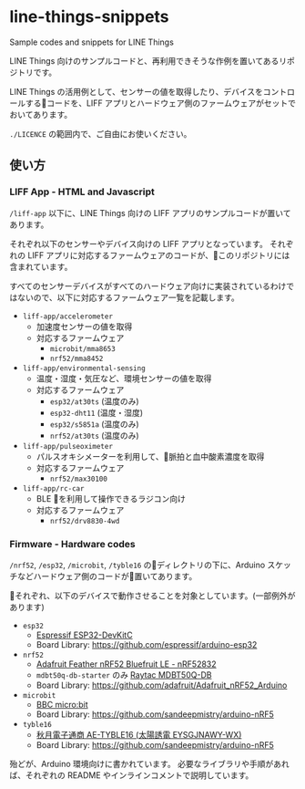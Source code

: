 # line-things-snippets
Sample codes and snippets for LINE Things

LINE Things 向けのサンプルコードと、再利用できそうな作例を置いてあるリポジトリです。

LINE Things の活用例として、センサーの値を取得したり、デバイスをコントロールするコードを、LIFF アプリとハードウェア側のファームウェアがセットでおいてあります。

`./LICENCE` の範囲内で、ご自由にお使いください。

## 使い方

### LIFF App - HTML and Javascript

`/liff-app` 以下に、LINE Things 向けの LIFF アプリのサンプルコードが置いてあります。

それぞれ以下のセンサーやデバイス向けの LIFF アプリとなっています。
それぞれの LIFF アプリに対応するファームウェアのコードが、このリポジトリには含まれています。

すべてのセンサーデバイスがすべてのハードウェア向けに実装されているわけではないので、以下に対応するファームウェア一覧を記載します。

- `liff-app/accelerometer`
  - 加速度センサーの値を取得
  - 対応するファームウェア
    - `microbit/mma8653`
    - `nrf52/mma8452`
- `liff-app/environmental-sensing`
  - 温度・湿度・気圧など、環境センサーの値を取得
  - 対応するファームウェア
    - `esp32/at30ts` (温度のみ)
    - `esp32-dht11` (温度・湿度)
    - `esp32/s5851a` (温度のみ)
    - `nrf52/at30ts` (温度のみ)
- `liff-app/pulseoximeter`
  - パルスオキシメーターを利用して、脈拍と血中酸素濃度を取得
  - 対応するファームウェア
    - `nrf52/max30100`
- `liff-app/rc-car`
  - BLE を利用して操作できるラジコン向け
  - 対応するファームウェア
    - `nrf52/drv8830-4wd`

### Firmware - Hardware codes

`/nrf52`, `/esp32`, `/microbit`, `/tyble16` のディレクトリの下に、Arduino スケッチなどハードウェア側のコードが置いてあります。

それぞれ、以下のデバイスで動作させることを対象としています。(一部例外があります)

- `esp32`
  - [Espressif ESP32-DevKitC](https://www.espressif.com/en/products/hardware/esp32-devkitc/overview)
  - Board Library: https://github.com/espressif/arduino-esp32
- `nrf52`
  - [Adafruit Feather nRF52 Bluefruit LE - nRF52832](https://www.adafruit.com/product/3406)
  - `mdbt50q-db-starter` のみ [Raytac MDBT50Q-DB](http://www.raytac.com/product/ins.php?index_id=81)
  - Board Library: https://github.com/adafruit/Adafruit_nRF52_Arduino
- `microbit`
  - [BBC micro:bit](https://microbit.org/)
  - Board Library: https://github.com/sandeepmistry/arduino-nRF5
- `tyble16`
  - [秋月電子通商 AE-TYBLE16 (太陽誘電 EYSGJNAWY-WX)](http://akizukidenshi.com/catalog/g/gK-12339/)
  - Board Library: https://github.com/sandeepmistry/arduino-nRF5

殆どが、Arduino 環境向けに書かれています。
必要なライブラリや手順があれば、それぞれの README やインラインコメントで説明しています。
